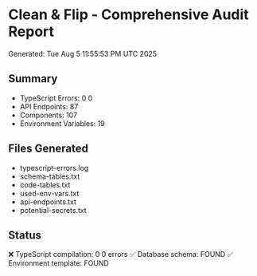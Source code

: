 # Clean & Flip - Comprehensive Audit Report
Generated: Tue Aug  5 11:55:53 PM UTC 2025

## Summary
- TypeScript Errors: 0
0
- API Endpoints: 87
- Components: 107
- Environment Variables: 19

## Files Generated
- typescript-errors.log
- schema-tables.txt
- code-tables.txt
- used-env-vars.txt
- api-endpoints.txt
- potential-secrets.txt

## Status
❌ TypeScript compilation: 0
0 errors
✅ Database schema: FOUND
✅ Environment template: FOUND
